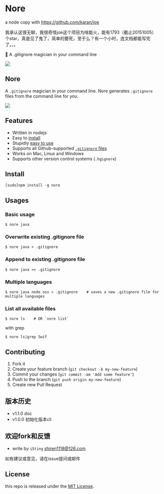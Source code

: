 # Nore

a node copy with https://github.com/karan/joe

我承认这很无聊，我很奇怪joe这个项目为啥能火，能有1793（截止20151005）个star，真是见了鬼了，简单的要死，至于么？有一个小时，连文档都能写完了。。。

:running: A .gitignore magician in your command line 

![](http://i.imgur.com/y8g506n.png?1)

## Nore


A `.gitignore` magician in your command line. Nore generates `.gitignore` files from the command line for you.

![](http://i.imgur.com/ghmJLUP.gif)

## Features

- Written in nodejs
- Easy to [install](https://github.com/i5ting/nore#installation)
- Stupidly [easy to use](https://github.com/i5ting/nore#usage)
- Supports all Github-supported [`.gitignore` files](https://github.com/karan/joe#list-all-available-files)
- Works on Mac, Linux and Windows
- Supports other version control systems (`.hgignore`)


## Install

    [sudo]npm install -g nore

## Usages

### Basic usage

```
$ nore java
```

### Overwrite existing .gitignore file

```
$ nore java > .gitignore  
```

### Append to existing .gitignore file

```
$ nore java >> .gitignore  
```

### Multiple languages

```
$ nore java node osx > .gitignore    # saves a new .gitignore file for multiple languages
```

### List all available files

```
$ nore ls    # OR `nore list`
```

with grep

```
$ nore ls|grep Swif
```

## Contributing

1. Fork it
2. Create your feature branch (`git checkout -b my-new-feature`)
3. Commit your changes (`git commit -am 'Add some feature'`)
4. Push to the branch (`git push origin my-new-feature`)
5. Create new Pull Request

## 版本历史

- v1.1.0 doc
- v1.0.0 初始化版本cli

## 欢迎fork和反馈

- write by `i5ting` shiren1118@126.com

如有建议或意见，请在issue提问或邮件

## License

this repo is released under the [MIT
License](http://www.opensource.org/licenses/MIT).
